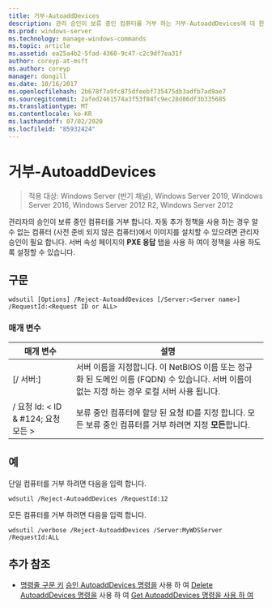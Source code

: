 ```yaml
---
title: 거부-AutoaddDevices
description: 관리 승인이 보류 중인 컴퓨터를 거부 하는 거부-AutoaddDevices에 대 한 참조 문서입니다.
ms.prod: windows-server
ms.technology: manage-windows-commands
ms.topic: article
ms.assetid: ea25a4b2-5fad-4360-9c47-c2c9df7ea31f
author: coreyp-at-msft
ms.author: coreyp
manager: dongill
ms.date: 10/16/2017
ms.openlocfilehash: 2b678f7a9fc875dfeebf735475db3adfb7ad9ae7
ms.sourcegitcommit: 2afed2461574a3f53f84fc9ec28d86df3b335685
ms.translationtype: MT
ms.contentlocale: ko-KR
ms.lasthandoff: 07/02/2020
ms.locfileid: "85932424"
---
```

# <a name="reject-autoadddevices"></a>거부-AutoaddDevices

> 적용 대상: Windows Server (반기 채널), Windows Server 2019, Windows Server 2016, Windows Server 2012 R2, Windows Server 2012

관리자의 승인이 보류 중인 컴퓨터를 거부 합니다. 자동 추가 정책을 사용 하는 경우 알 수 없는 컴퓨터 (사전 준비 되지 않은 컴퓨터)에서 이미지를 설치할 수 있으려면 관리자 승인이 필요 합니다. 서버 속성 페이지의 **PXE 응답** 탭을 사용 하 여이 정책을 사용 하도록 설정할 수 있습니다.
## <a name="syntax"></a>구문
```
wdsutil [Options] /Reject-AutoaddDevices [/Server:<Server name>] /RequestId:<Request ID or ALL>
```
### <a name="parameters"></a>매개 변수
|매개 변수|설명|
|-------|--------|
|[/ 서버:<Server name>]|서버 이름을 지정합니다. 이 NetBIOS 이름 또는 정규화 된 도메인 이름 (FQDN) 수 있습니다. 서버 이름이 없는 지정 하는 경우 로컬 서버 사용 됩니다.|
|/ 요청 Id: < ID & #124; 요청 모든 >|보류 중인 컴퓨터에 할당 된 요청 ID를 지정 합니다. 모든 보류 중인 컴퓨터를 거부 하려면 지정 **모든**합니다.|
## <a name="examples"></a>예
단일 컴퓨터를 거부 하려면 다음을 입력 합니다.
```
wdsutil /Reject-AutoaddDevices /RequestId:12
```
모든 컴퓨터를 거부 하려면 다음을 입력 합니다.
```
wdsutil /verbose /Reject-AutoaddDevices /Server:MyWDSServer /RequestId:ALL
```
## <a name="additional-references"></a>추가 참조
- [명령줄 구문 키](command-line-syntax-key.md) 
 [승인 AutoaddDevices 명령을](using-the-approve-autoadddevices-command.md) 
 사용 하 여 [Delete AutoaddDevices 명령을](using-the-delete-autoadddevices-command.md) 
 사용 하 여 [Get AutoaddDevices 명령을 사용 하 여](using-the-get-autoadddevices-command.md)
